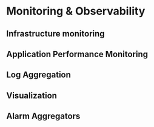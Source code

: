 # Monitoring & Observability

## Infrastructure monitoring

## Application Performance Monitoring

## Log Aggregation

## Visualization

## Alarm Aggregators